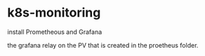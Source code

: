 # k8s-monitoring
install Prometheous and Grafana


the grafana relay on the PV that is created in the proetheus folder.

